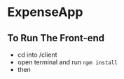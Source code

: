 # ExpenseApp
 
## To Run The Front-end
- cd into /client
- open terminal and run `npm install`
- then 
